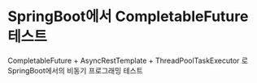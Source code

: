 # SpringBoot에서 CompletableFuture 테스트

CompletableFuture + AsyncRestTemplate + ThreadPoolTaskExecutor 로 SpringBoot에서의 비동기 프로그래밍 테스트

